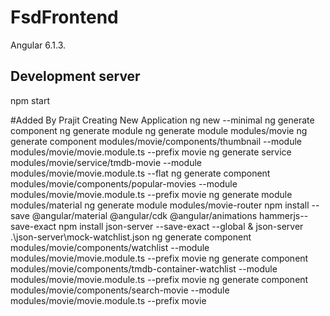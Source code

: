 # FsdFrontend
  Angular 6.1.3.

## Development server
 npm start

#Added By Prajit
Creating New Application ng new <application-name> --minimal
ng generate component <component-name>
ng generate module <module-name>
ng generate module modules/movie
ng generate component modules/movie/components/thumbnail --module modules/movie/movie.module.ts --prefix movie
ng generate service modules/movie/service/tmdb-movie --module modules/movie/movie.module.ts --flat
ng generate component modules/movie/components/popular-movies --module modules/movie/movie.module.ts --prefix movie
ng generate module modules/material
ng generate module modules/movie-router
npm install --save @angular/material @angular/cdk @angular/animations hammerjs--save-exact
npm install json-server --save-exact --global & json-server .\json-server\mock-watchlist.json
ng generate component modules/movie/components/watchlist --module modules/movie/movie.module.ts --prefix movie
ng generate component modules/movie/components/tmdb-container-watchlist --module modules/movie/movie.module.ts --prefix movie
ng generate component modules/movie/components/search-movie --module modules/movie/movie.module.ts --prefix movie

